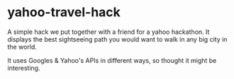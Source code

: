 yahoo-travel-hack
=================

A simple hack we put together with a friend for a yahoo hackathon. It displays the best sightseeing path you would want to walk in any big city in the world.

It uses Googles & Yahoo's APIs in different ways, so thought it might be interesting.